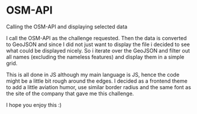 # OSM-API
Calling the OSM-API and displaying selected data

I call the OSM-API as the challenge requested. 
Then the data is converted to GeoJSON and since I did not just want to display the file i decided to see what could be displayed nicely.
So i iterate over the GeoJSON and filter out all names (excluding the nameless features) and display them in a simple grid.

This is all done in JS although my main language is JS, hence the code might be a little bit rough around the edges.
I decided as a frontend theme to add a little aviation humor, use similar border radius and the same font as the site of the company that gave me this challenge. 

I hope you enjoy this :)

